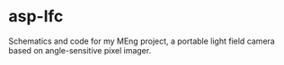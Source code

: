 asp-lfc
=======

Schematics and code for my MEng project, a portable light field camera based on angle-sensitive pixel imager.

